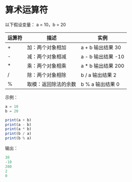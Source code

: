 # 算术运算符

以下假设变量： a = 10，b = 20

| 运算符 | 描述 | 实例 |
| ---- | ---- | ---- |
| + | 加：两个对象相加 | a + b 输出结果 30 |
| - | 减：两个对象相减 | a - b 输出结果 -10 |
| * | 乘：两个对象相乘 | a * b 输出结果 200 |
| / | 除：两个对象相除 | b / a 输出结果 2 |
| % | 取模：返回除法的余数 | b % a 输出结果 0 |

示例：

```ts
a = 10
b = 20

print(a + b)
print(a - b)
print(a * b)
print(b / a)
print(b % a)
```

输出：

```ts
30
-10
200
2
0
```